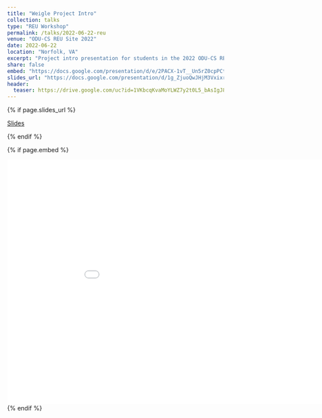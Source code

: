 ```yaml
---
title: "Weigle Project Intro"
collection: talks
type: "REU Workshop"
permalink: /talks/2022-06-22-reu
venue: "ODU-CS REU Site 2022"
date: 2022-06-22
location: "Norfolk, VA"
excerpt: "Project intro presentation for students in the 2022 ODU-CS REU Site on Disinformation Detection and Analytics"
share: false
embed: "https://docs.google.com/presentation/d/e/2PACX-1vT__Un5rZ0cpPCtDfZa1NEGlUkZ6UzvjpbTr4JxgjOHGhHbLtUNagqbJjWhDIQJHJ_pPLUMUZUBwWOn/embed?start=false&loop=false&delayms=3000"
slides_url: "https://docs.google.com/presentation/d/1g_ZjuoQwJHjM3VxixrtWGJqgVBbEucKh7fYsweX2vzA/preview"
header:
  teaser: https://drive.google.com/uc?id=1VKbcqKvaMoYLWZ7y2t0L5_bAsIgJ8qrs  
---
```

 
 {% if page.slides_url %}
  <p><a href="{{ page.slides_url }}" target="_blank" class="btn btn--mcw"><i class="fab fa-google-drive"></i><span> Slides</span></a> </p> 
  {% endif %}
  
 {% if page.embed %}
 <div><iframe src="{{ page.embed }}" frameborder="0" width="960" height="569" allowfullscreen="true" mozallowfullscreen="true" webkitallowfullscreen="true"></iframe>
 {% endif %}
